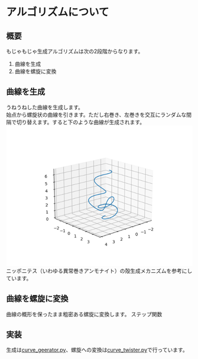 # アルゴリズムについて
## 概要
もじゃもじゃ生成アルゴリズムは次の2段階からなります。<br>
1. 曲線を生成
1. 曲線を螺旋に変換

## 曲線を生成
うねうねした曲線を生成します。<br>
始点から螺旋状の曲線を引きます。ただし右巻き、左巻きを交互にランダムな間隔で切り替えます。すると下のような曲線が生成されます。<br>
![曲線1](./.image/moja3.png)<br>
ニッポニテス（いわゆる異常巻きアンモナイト）の殻生成メカニズムを参考にしています。<br>

## 曲線を螺旋に変換
曲線の概形を保ったまま粗密ある螺旋に変換します。
ステップ関数

## 実装
生成は[curve_geerator.py](./curve_generator.py)、螺旋への変換は[curve_twister.py](./curve_twister.py)で行っています。